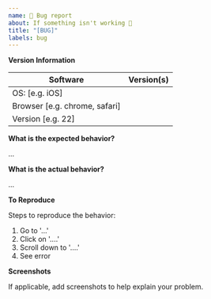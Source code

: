 ```yaml
---
name: 🐜 Bug report
about: If something isn't working 🔧
title: "[BUG]"
labels: bug
---
```


**Version Information**

| Software                       | Version(s) |
| ------------------------| ---------- |
| OS: [e.g. iOS]             |                 |
| Browser [e.g. chrome, safari]                    |                 |
| Version [e.g. 22]    |                 |

**What is the expected behavior?**

...

**What is the actual behavior?**

...

**To Reproduce**

Steps to reproduce the behavior:

1. Go to '...'
2. Click on '....'
3. Scroll down to '....'
4. See error

**Screenshots**

If applicable, add screenshots to help explain your problem.
